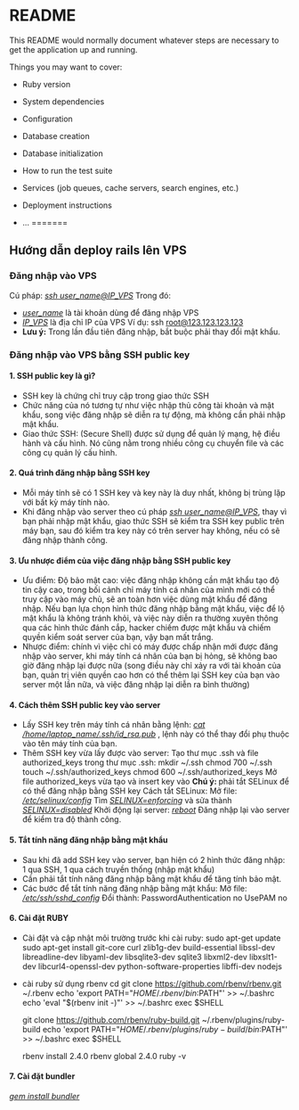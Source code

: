# README

This README would normally document whatever steps are necessary to get the
application up and running.

Things you may want to cover:

* Ruby version

* System dependencies

* Configuration

* Database creation

* Database initialization

* How to run the test suite

* Services (job queues, cache servers, search engines, etc.)

* Deployment instructions

* ...
=======
## Hướng dẫn deploy rails lên VPS
### Đăng nhập vào VPS
Cú pháp: <em><u>ssh user_name@IP_VPS</u></em>
Trong đó:
* <em><u>user_name</u></em> là tài khoản dùng để đăng nhập VPS
* <em><u>IP_VPS</u></em> là địa chỉ IP của VPS
Ví dụ: ssh root@123.123.123.123
* <strong>Lưu ý:</strong> Trong lần đầu tiên đăng nhập, bắt buộc phải thay đổi mật khẩu.
### Đăng nhập vào VPS bằng SSH public key
#### 1. SSH public key là gì?
* SSH key là chứng chỉ truy cập trong giao thức SSH
* Chức năng của nó tương tự như việc nhập thủ công tài khoản và mật khẩu, song việc đăng nhập sẽ diễn ra tự động, mà không cần phải nhập mật khẩu.
* Giao thức SSH: (Secure Shell) được sử dụng để quản lý mạng, hệ điều hành và cấu hình. Nó cũng nằm trong nhiều công cụ chuyển file và các công cụ quản lý cấu hình.
#### 2. Quá trình đăng nhập bằng SSH key
* Mỗi máy tính sẽ có 1 SSH key và key này là duy nhất, không bị trùng lặp với  bất kỳ máy tính nào.
* Khi đăng nhập vào server theo cú pháp <em><u>ssh user_name@IP_VPS</u></em>, thay vì bạn phải nhập mật khẩu, giao thức SSH sẽ kiểm tra SSH key public trên máy bạn, sau đó kiểm tra key này có trên server hay không, nếu có sẽ đăng nhập thành công.
#### 3. Ưu nhược điểm của việc đăng nhập bằng SSH public key
* Ưu điểm:
    Độ bảo mật cao: việc đăng nhập không cần mật khẩu tạo độ tin cậy cao, trong bối cảnh chỉ máy tính cá nhân của mình mới có thể truy cập vào máy chủ, sẽ an toàn hơn việc dùng mật khẩu để đăng nhập. Nếu bạn lựa chọn hình thức  đăng nhập bằng mật khẩu, việc để lộ mật khẩu là không tránh khỏi, và việc này diễn ra thường xuyên thông qua các hình thức đánh cắp, hacker chiếm được mật khẩu và chiếm quyền kiểm soát server của bạn, vậy bạn mất trắng.
* Nhược điểm: chính vì việc chỉ có máy được chấp nhận mới được đăng nhập vào server, khi máy tính cá nhân của bạn bị hỏng, sẽ không bao giờ đăng nhập lại được nữa (song điều này chỉ xảy ra  với tài khoản của bạn, quản trị viên quyền cao hơn có thể thêm lại SSH key của bạn vào server một lần nữa, và việc đăng nhập lại diễn ra bình thường)
#### 4. Cách thêm SSH public key vào server
* Lấy SSH key trên máy tính cá nhân bằng lệnh: <em><u>cat /home/laptop_name/.ssh/id_rsa.pub</u></em> , lệnh này có thể thay đổi phụ thuộc vào tên máy tính của bạn.
* Thêm SSH key vừa lấy được vào server:
    Tạo thư mục .ssh và file  authorized_keys trong thư mục .ssh:
      mkdir ~/.ssh
      chmod 700 ~/.ssh
      touch ~/.ssh/authorized_keys
      chmod 600 ~/.ssh/authorized_keys
    Mở file authorized_keys vừa tạo và insert key vào
    <strong>Chú ý: </strong> phải tắt SELinux để có thể đăng nhập bằng SSH key
    Cách tắt SELinux:
      Mở file: <em><u>/etc/selinux/config</u></em>
      Tìm <em><u>SELINUX=enforcing</u></em> và sửa thành <em><u>SELINUX=disabled</u></em>
      Khởi động lại server: <em><u>reboot</u></em>
      Đăng nhập lại vào server để kiểm tra độ thành công.
#### 5. Tắt tính năng đăng nhập bằng mật khẩu
* Sau khi đã add SSH key vào server, bạn hiện có 2 hình thức đăng nhập: 1 qua SSH, 1 qua cách truyền thống (nhập mật khẩu)
* Cần phải tắt tính năng đăng nhập bằng mật khẩu để tăng tính bảo mật.
* Các bước để tắt tính năng đăng nhập bằng mật khẩu:
    Mở file: <em><u>/etc/ssh/sshd_config</u></em>
    Đổi thành:
      PasswordAuthentication no
      UsePAM no
#### 6. Cài đặt RUBY
* Cài đặt và cập nhật môi trường trước khi cài ruby:
  sudo apt-get update
  sudo apt-get install git-core curl zlib1g-dev build-essential libssl-dev libreadline-dev libyaml-dev libsqlite3-dev sqlite3 libxml2-dev libxslt1-dev libcurl4-openssl-dev python-software-properties libffi-dev nodejs
* cài ruby sử dụng rbenv
	cd
	git clone https://github.com/rbenv/rbenv.git ~/.rbenv
	echo 'export PATH="$HOME/.rbenv/bin:$PATH"' >> ~/.bashrc
	echo 'eval "$(rbenv init -)"' >> ~/.bashrc
	exec $SHELL

	git clone https://github.com/rbenv/ruby-build.git ~/.rbenv/plugins/ruby-build
	echo 'export PATH="$HOME/.rbenv/plugins/ruby-build/bin:$PATH"' >> ~/.bashrc
	exec $SHELL

	rbenv install 2.4.0
	rbenv global 2.4.0
	ruby -v
#### 7. Cài đặt bundler
<em><u>gem install bundler</u></em>
